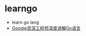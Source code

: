 # learngo
- learn go lang 
- [Google资深工程师深度讲解Go语言](https://coding.imooc.com/class/chapter/180.html#Anchor)
